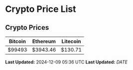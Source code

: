 # Crypto Price List

## Crypto Prices
| Bitcoin | Ethereum | Litecoin |
| ------- | -------- | -------- |
| $99493 | $3943.46 | $130.71 |
**Last Updated:** 2024-12-09 05:36 UTC
**Last Updated:** $DATE$
